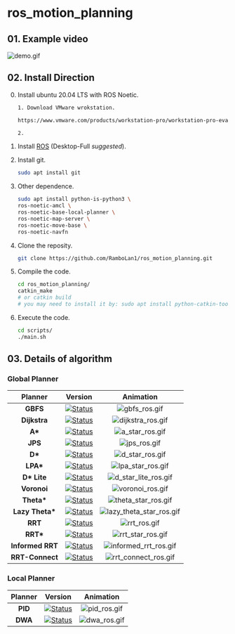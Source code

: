 # ros_motion_planning

## <span id="1">01. Example video


![demo.gif](./assets/demo.gif)

## <span id="2">02. Install Direction

0. Install ubuntu 20.04 LTS with ROS Noetic.
    ```bash
    1. Download VMware wrokstation.

    https://www.vmware.com/products/workstation-pro/workstation-pro-evaluation.html

    2. 
    ```

1. Install [ROS](http://wiki.ros.org/ROS/Installation) (Desktop-Full *suggested*).

2. Install git.
    ```bash
    sudo apt install git
    ```

3. Other dependence.
    ```bash
    sudo apt install python-is-python3 \
    ros-noetic-amcl \
    ros-noetic-base-local-planner \
    ros-noetic-map-server \
    ros-noetic-move-base \
    ros-noetic-navfn
    ```

4. Clone the reposity.
    ```bash
    git clone https://github.com/RamboLan1/ros_motion_planning.git
    ```

5. Compile the code. 
    ```bash
    cd ros_motion_planning/
    catkin_make
    # or catkin build
    # you may need to install it by: sudo apt install python-catkin-tools
    ```

6. Execute the code.
    ```bash
    cd scripts/
    ./main.sh
    ```


## <span id="3">03. Details of algorithm

### Global Planner

| Planner | Version | Animation |
|:-------:|:-------:|:---------:|
|     **GBFS**     |      [![Status](https://img.shields.io/badge/done-v1.0-brightgreen)](https://github.com/ai-winter/ros_motion_planning/blob/master/src/core/global_planner/graph_planner/src/a_star.cpp)       |            ![gbfs_ros.gif](assets/gbfs_ros.gif)            |
|   **Dijkstra**   |      [![Status](https://img.shields.io/badge/done-v1.0-brightgreen)](https://github.com/ai-winter/ros_motion_planning/blob/master/src/core/global_planner/graph_planner/src/a_star.cpp)       |        ![dijkstra_ros.gif](assets/dijkstra_ros.gif)        |
|     **A\***      |      [![Status](https://img.shields.io/badge/done-v1.1-brightgreen)](https://github.com/ai-winter/ros_motion_planning/blob/master/src/core/global_planner/graph_planner/src/a_star.cpp)       |          ![a_star_ros.gif](assets/a_star_ros.gif)          |
|     **JPS**      | [![Status](https://img.shields.io/badge/done-v1.0-brightgreen)](https://github.com/ai-winter/ros_motion_planning/blob/master/src/core/global_planner/graph_planner/src/jump_point_search.cpp) |             ![jps_ros.gif](assets/jps_ros.gif)             |
|     **D\***      |     [![Status](https://img.shields.io/badge/done-v1.0-brightgreen)]((https://github.com/ai-winter/ros_motion_planning/blob/master/src/core/global_planner/graph_planner/src/d_star.cpp))      |          ![d_star_ros.gif](assets/d_star_ros.gif)          |
|    **LPA\***     |    [![Status](https://img.shields.io/badge/done-v1.0-brightgreen)]((https://github.com/ai-winter/ros_motion_planning/blob/master/src/core/global_planner/graph_planner/src/lpa_star.cpp))     |        ![lpa_star_ros.gif](assets/lpa_star_ros.gif)        |
|   **D\* Lite**   |   [![Status](https://img.shields.io/badge/done-v1.0-brightgreen)]((https://github.com/ai-winter/ros_motion_planning/blob/master/src/core/global_planner/graph_planner/src/d_star_lite.cpp))   |     ![d_star_lite_ros.gif](assets/d_star_lite_ros.gif)     |
|   **Voronoi**    |     [![Status](https://img.shields.io/badge/done-v1.0-brightgreen)]((https://github.com/ai-winter/ros_motion_planning/blob/master/src/core/global_planner/graph_planner/src/voronoi.cpp))     |         ![voronoi_ros.gif](assets/voronoi_ros.gif)         |
|   **Theta\***    |   [![Status](https://img.shields.io/badge/done-v1.0-brightgreen)]((https://github.com/ai-winter/ros_motion_planning/blob/master/src/core/global_planner/graph_planner/src/theta_star.cpp))    |      ![theta_star_ros.gif](assets/theta_star_ros.gif)      |
| **Lazy Theta\*** | [![Status](https://img.shields.io/badge/done-v1.0-brightgreen)]((https://github.com/ai-winter/ros_motion_planning/blob/master/src/core/global_planner/graph_planner/src/lazy_theta_star.cpp)) | ![lazy_theta_star_ros.gif](assets/lazy_theta_star_ros.gif) |
|     **RRT**      |       [![Status](https://img.shields.io/badge/done-v1.1-brightgreen)](https://github.com/ai-winter/ros_motion_planning/blob/master/src/core/global_planner/sample_planner/src/rrt.cpp)        |             ![rrt_ros.gif](assets/rrt_ros.gif)             |
|    **RRT\***     |     [![Status](https://img.shields.io/badge/done-v1.0-brightgreen)](https://github.com/ai-winter/ros_motion_planning/blob/master/src/core/global_planner/sample_planner/src/rrt_star.cpp)     |        ![rrt_star_ros.gif](assets/rrt_star_ros.gif)        |
| **Informed RRT** |   [![Status](https://img.shields.io/badge/done-v1.0-brightgreen)](https://github.com/ai-winter/ros_motion_planning/blob/master/src/core/global_planner/sample_planner/src/informed_rrt.cpp)   |    ![informed_rrt_ros.gif](assets/informed_rrt_ros.gif)    |
| **RRT-Connect**  |   [![Status](https://img.shields.io/badge/done-v1.0-brightgreen)](https://github.com/ai-winter/ros_motion_planning/blob/master/src/core/global_planner/sample_planner/src/rrt_connect.cpp)    |     ![rrt_connect_ros.gif](assets/rrt_connect_ros.gif)     |

### Local Planner

| Planner | Version | Animation |
|:-------:|:-------:|:---------:|
|   **PID**   | [![Status](https://img.shields.io/badge/done-v1.1-brightgreen)](https://github.com/ai-winter/ros_motion_planning/blob/master/src/core/local_planner/pid_planner/src/pid_planner.cpp) |           ![pid_ros.gif](assets/pid_ros.gif)            |
|   **DWA**   |     [![Status](https://img.shields.io/badge/done-v1.0-brightgreen)](https://github.com/ai-winter/ros_motion_planning/blob/master/src/core/local_planner/dwa_planner/src/dwa.cpp)     |           ![dwa_ros.gif](assets/dwa_ros.gif)            |
